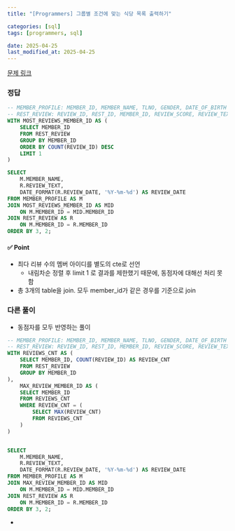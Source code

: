 ```yaml
---
title: "[Programmers] 그룹별 조건에 맞는 식당 목록 출력하기"

categories: [sql]
tags: [programmers, sql]

date: 2025-04-25
last_modified_at: 2025-04-25
---
```

[문제 링크](https://school.programmers.co.kr/learn/courses/30/lessons/131124)

### 정답
```sql
-- MEMBER_PROFILE: MEMBER_ID, MEMBER_NAME, TLNO, GENDER, DATE_OF_BIRTH
-- REST_REVIEW: REVIEW_ID, REST_ID, MEMBER_ID, REVIEW_SCORE, REVIEW_TEXT, REVIEW_DATE
WITH MOST_REVIEWS_MEMBER_ID AS (
    SELECT MEMBER_ID
    FROM REST_REVIEW
    GROUP BY MEMBER_ID
    ORDER BY COUNT(REVIEW_ID) DESC
    LIMIT 1
)

SELECT 
    M.MEMBER_NAME, 
    R.REVIEW_TEXT, 
    DATE_FORMAT(R.REVIEW_DATE, '%Y-%m-%d') AS REVIEW_DATE
FROM MEMBER_PROFILE AS M
JOIN MOST_REVIEWS_MEMBER_ID AS MID
    ON M.MEMBER_ID = MID.MEMBER_ID
JOIN REST_REVIEW AS R
    ON M.MEMBER_ID = R.MEMBER_ID
ORDER BY 3, 2;
```

#### ✅ Point
- 최다 리뷰 수의 멤버 아이디를 별도의 cte로 선언
   - 내림차순 정렬 후 limit 1 로 결과를 제한했기 때문에, 동점자에 대해선 처리 못 함
- 총 3개의 table을 join. 모두 member_id가 같은 경우를 기준으로 join

### 다른 풀이
- 동점자를 모두 반영하는 풀이
```sql
-- MEMBER_PROFILE: MEMBER_ID, MEMBER_NAME, TLNO, GENDER, DATE_OF_BIRTH
-- REST_REVIEW: REVIEW_ID, REST_ID, MEMBER_ID, REVIEW_SCORE, REVIEW_TEXT, REVIEW_DATE
WITH REVIEWS_CNT AS (
    SELECT MEMBER_ID, COUNT(REVIEW_ID) AS REVIEW_CNT
    FROM REST_REVIEW
    GROUP BY MEMBER_ID
),
    MAX_REVIEW_MEMBER_ID AS (
    SELECT MEMBER_ID
    FROM REVIEWS_CNT
    WHERE REVIEW_CNT = (
        SELECT MAX(REVIEW_CNT)
        FROM REVIEWS_CNT
    )
)


SELECT 
    M.MEMBER_NAME, 
    R.REVIEW_TEXT, 
    DATE_FORMAT(R.REVIEW_DATE, '%Y-%m-%d') AS REVIEW_DATE
FROM MEMBER_PROFILE AS M
JOIN MAX_REVIEW_MEMBER_ID AS MID
    ON M.MEMBER_ID = MID.MEMBER_ID
JOIN REST_REVIEW AS R
    ON M.MEMBER_ID = R.MEMBER_ID
ORDER BY 3, 2;
```

- 